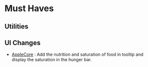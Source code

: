 <!-- TITLE: Mods -->
<!-- SUBTITLE: A quick summary of Mods -->

# Must Haves
## Utilities

## UI Changes
* [AppleCore](https://minecraft.curseforge.com/projects/applecore) : Add the nutrition and saturation of food in tooltip and display the saturation in the hunger bar.